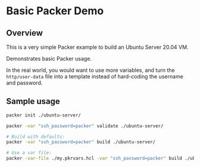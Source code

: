 # Basic Packer Demo

## Overview

This is a very simple Packer example to build an Ubuntu Server 20.04 VM.

Demonstrates basic Packer usage.

In the real world, you would want to use more variables, and turn the `http/user-data`
file into a template instead of hard-coding the username and password.

## Sample usage

```bash
packer init ./ubuntu-server/

packer -var "ssh_password=packer" validate ./ubuntu-server/

# Build with defaults:
packer -var "ssh_password=packer" build ./ubuntu-server/

# Use a var file:
packer -var-file ./my.pkrvars.hcl -var "ssh_password=packer" build ./ubuntu-server/
```
